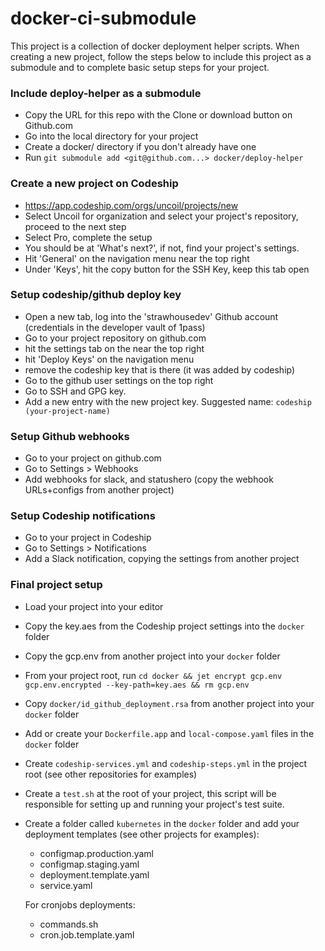 # docker-ci-submodule

This project is a collection of docker deployment helper scripts. When creating a new project, follow the steps below to include this project as a submodule and to complete basic setup steps for your project.

### Include deploy-helper as a submodule
- Copy the URL for this repo with the Clone or download button on Github.com
- Go into the local directory for your project
- Create a docker/ directory if you don't already have one
- Run `git submodule add <git@github.com...> docker/deploy-helper`

### Create a new project on Codeship
- https://app.codeship.com/orgs/uncoil/projects/new
- Select Uncoil for organization and select your project's repository, proceed to the next step
- Select Pro, complete the setup
- You should be at 'What's next?', if not, find your project's settings.
- Hit 'General' on the navigation menu near the top right
- Under 'Keys', hit the copy button for the SSH Key, keep this tab open

### Setup codeship/github deploy key
- Open a new tab, log into the 'strawhousedev' Github account (credentials in the developer vault of 1pass) 
- Go to your project repository on github.com
- hit the settings tab on the near the top right 
- hit 'Deploy Keys' on the navigation menu
- remove the codeship key that is there (it was added by codeship)
- Go to the github user settings on the top right
- Go to SSH and GPG key.
- Add a new entry with the new project key. Suggested name: `codeship (your-project-name)`

### Setup Github webhooks
- Go to your project on github.com
- Go to Settings > Webhooks
- Add webhooks for slack, and statushero (copy the webhook URLs+configs from another project)

### Setup Codeship notifications
- Go to your project in Codeship
- Go to Settings > Notifications
- Add a Slack notification, copying the settings from another project

### Final project setup
- Load your project into your editor
- Copy the key.aes from the Codeship project settings into the `docker` folder
- Copy the gcp.env from another project into your `docker` folder
- From your project root, run `cd docker && jet encrypt gcp.env gcp.env.encrypted --key-path=key.aes && rm gcp.env`
- Copy `docker/id_github_deployment.rsa` from another project into your `docker` folder
- Add or create your `Dockerfile.app` and `local-compose.yaml` files in the `docker` folder
- Create `codeship-services.yml` and `codeship-steps.yml` in the project root (see other repositories for examples)
- Create a `test.sh` at the root of your project, this script will be responsible for setting up and running your project's test suite.
- Create a folder called `kubernetes` in the `docker` folder and add your deployment templates (see other projects for examples):
  - configmap.production.yaml
  - configmap.staging.yaml
  - deployment.template.yaml
  - service.yaml

  For cronjobs deployments:
  - commands.sh
  - cron.job.template.yaml
